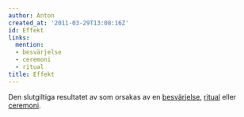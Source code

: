 ```yaml
---
author: Anton
created_at: '2011-03-29T13:08:16Z'
id: Effekt
links:
  mention:
  - besvärjelse
  - ceremoni
  - ritual
title: Effekt
---
```


Den slutgiltiga resultatet av som orsakas av en [besvärjelse], [ritual] eller [ceremoni].

  [besvärjelse]: besvärjelse
  [ritual]: ritual
  [ceremoni]: ceremoni
